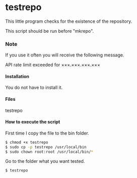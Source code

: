 # testrepo

This little program checks for the existence of the repository.

This script should be run before "mkrepo".

### Note

If you use it often you will receive the following message.

API rate limit exceeded for ×××.×××.×××.×××

#### Installation

You do not have to install it.

#### Files

testrepo

#### How to execute the script

First time I copy the file to the bin folder.
```sh
$ chmod +x testrepo
$ sudo cp -p testrepo /usr/local/bin
$ sudo chown root:root /usr/local/bin/*
```
Go to the folder what you want tested.
```sh
$ testrepo
```

